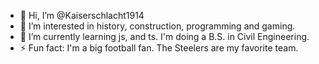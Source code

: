 - 👋 Hi, I’m @Kaiserschlacht1914
- 👀 I’m interested in history, construction, programming and gaming.
- 🌱 I’m currently learning js, and ts. I'm doing a B.S. in Civil Engineering.
- ⚡ Fun fact: I'm a big football fan. The Steelers are my favorite team.

<!---
Kaiserschlacht1914/Kaiserschlacht1914 is a ✨ special ✨ repository because its `README.md` (this file) appears on your GitHub profile.
You can click the Preview link to take a look at your changes.
--->
